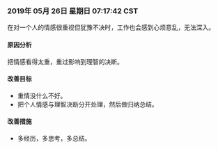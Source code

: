 ### 2019年 05月 26日 星期日 07:17:42 CST
在对一个人的情感很重视但犹豫不决时，工作也会感到心烦意乱，无法深入。

#### 原因分析
把情感看得太重，重过影响到理智的决断。

#### 改善目标
- 重情没什么不好。
- 把个人情感与理智决断分开处理，然后做归纳总结。

#### 改善措施
- 多经历，多思考，多总结。

